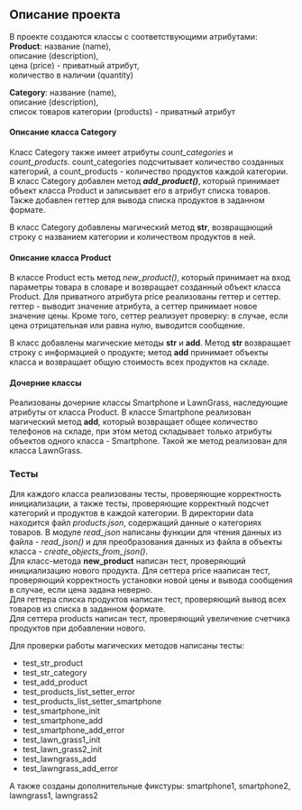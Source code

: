 ## Описание проекта

В проекте создаются классы с соответствующими атрибутами:  
**Product**: название (name),  
         описание (description),  
         цена (price) - приватный атрибут,  
         количество в наличии (quantity)  

**Category**: название (name),  
          описание (description),  
          список товаров категории (products) - приватный атрибут

#### Описание класса Category

Класс Category также имеет атрибуты _count_categories_ и _count_products_.  count_categories подсчитывает количество созданных категорий, а count_products - количество продуктов каждой категории.  
В класс Category добавлен метод **_add_product()_**, который принимает объект класса Product и записывает его в атрибут списка товаров.
Также добавлен геттер для вывода списка продуктов в заданном формате. 

В класс Category добавлены магический метод __str__, возвращающий строку с названием категории и количеством продуктов в ней.

#### Описание класса Product

В классе Product есть метод _new_product()_, который принимает на вход параметры товара в словаре и возвращает созданный объект класса 
Product.  Для приватного атрибута price реализованы геттер и сеттер. геттер - выводит значение атрибута, а сеттер принимает новое значение цены.
Кроме того, сеттер реализует проверку: в случае, если цена отрицательная или равна нулю, выводится сообщение. 

В класс добавлены магические методы __str__ и __add__. Метод __str__ возвращает строку с информацией о продукте;
метод __add__ принимает объекты класса и возвращает общую стоимость всех продуктов на складе.

#### Дочерние классы
Реализованы дочерние классы Smartphone и LawnGrass, наследующие атрибуты от класса Product.
В классе Smartphone реализован магический метод __add__, который возвращает общее количество телефонов на складе, при этом 
метод складывает только атрибуты объектов одного класса - Smartphone. Такой же метод реализован для класса
LawnGrass. 

### Тесты 

Для каждого класса реализованы тесты, проверяющие корректность инициализации, а также тесты, проверяющие корректный подсчет категорий и продуктов в каждой категории.
В директории data находится файл _products.json_, содержащий данные о категориях товаров. В модуле _read_json_ написаны функции для чтения данных из файла - _read_json()_ 
и для преобразования данных из файла в объекты класса - _create_objects_from_json()_.  
Для класс-метода **new_product** написан тест, проверяющий инициализацию нового продукта. 
Для сеттера price нааписан тест, проверяющий корректность установки новой цены и вывода сообщения в случае, если цена задана неверно.  
Для геттера списка продуктов написан тест, проверяющий вывод всех товаров из списка в заданном формате.  
Для сеттера products написан тест, проверяющий увеличение счетчика продуктов при добавлении нового. 

Для проверки работы магических методов написаны тесты:
- test_str_product
- test_str_category
- test_add_product
- test_products_list_setter_error
- test_products_list_setter_smartphone
- test_smartphone_init
- test_smartphone_add
- test_smartphone_add_error
- test_lawn_grass1_init
- test_lawn_grass2_init
- test_lawngrass_add
- test_lawngrass_add_error

А также созданы дополнительные фикстуры: smartphone1, smartphone2, lawngrass1, lawngrass2